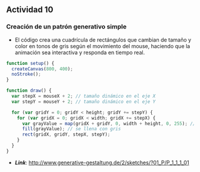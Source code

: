 ## Actividad 10

### Creación de un patrón generativo simple

- El código crea una cuadrícula de rectángulos que cambian de tamaño y color en tonos de gris según el movimiento del mouse, haciendo que la animación sea interactiva y responda en tiempo real.

```js
function setup() {
  createCanvas(800, 400);
  noStroke();
}

function draw() {
  var stepX = mouseX + 2; // tamaño dinámico en el eje X
  var stepY = mouseY + 2; // tamaño dinámico en el eje Y

  for (var gridY = 0; gridY < height; gridY += stepY) {
    for (var gridX = 0; gridX < width; gridX += stepX) {
      var grayValue = map(gridX + gridY, 0, width + height, 0, 255); // generamos tonos de gris
      fill(grayValue); // se llena con gris
      rect(gridX, gridY, stepX, stepY);
    }
  }
}
```

- ***Link***: http://www.generative-gestaltung.de/2/sketches/?01_P/P_1_1_1_01










